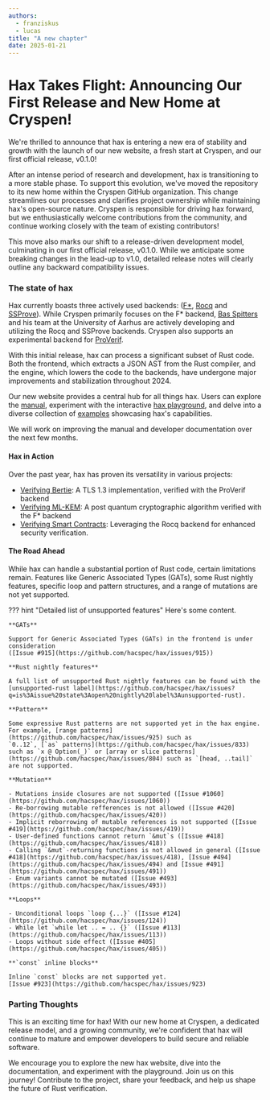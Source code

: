 ```yaml
---
authors:
  - franziskus
  - lucas
title: "A new chapter"
date: 2025-01-21
---
```


# Hax Takes Flight: Announcing Our First Release and New Home at Cryspen!

We're thrilled to announce that hax is entering a new era of stability and
growth with the launch of our new website, a fresh start at Cryspen,
and our first official release, v0.1.0!

After an intense period of research and development, hax is transitioning to a
more stable phase.
To support this evolution, we've moved the repository to its new home within the
Cryspen GitHub organization.
This change streamlines our processes and clarifies project ownership while
maintaining hax's open-source nature.
Cryspen is responsible for driving hax forward, but we enthusiastically
welcome contributions from the community, and continue working closely with
the team of existing contributors!

This move also marks our shift to a release-driven development model,
culminating in our first official release, v0.1.0.
While we anticipate some breaking changes in the lead-up to v1.0, detailed
release notes will clearly outline any backward compatibility issues.

### The state of hax

Hax currently boasts three actively used backends: ([F\*](https://fstar-lang.org/),
[Rocq](https://rocq-prover.org/) and [SSProve](https://github.com/SSProve/ssprove)).
While Cryspen primarily focuses on the F\* backend, [Bas Spitters](https://www.au.dk/en/spitters@cs.au.dk)
and his team at the University of Aarhus are actively developing and utilizing
the Rocq and SSProve backends. Cryspen also supports an experimental backend for
[ProVerif](https://bblanche.gitlabpages.inria.fr/proverif/).

With this initial release, hax can process a significant subset of Rust code.
Both the frontend, which extracts a JSON AST from the Rust compiler, and the
engine, which lowers the code to the backends, have undergone major
improvements and stabilization throughout 2024.

Our new website provides a central hub for all things hax.
Users can explore the [manual](../../manual/index.md), experiment with the
interactive [hax playground](https://hax-playground.cryspen.com/),
and delve into a diverse collection of [examples](https://github.com/cryspen/hax/tree/main/examples)
showcasing hax's capabilities.

We will work on improving the manual and developer documentation over the next
few months.

#### Hax in Action

Over the past year, hax has proven its versatility in various projects:
- [Verifying Bertie](https://cryspen.com/post/hax-pv/): A TLS 1.3 implementation, verified with the ProVerif backend
- [Verifying ML-KEM](https://cryspen.com/post/ml-kem-verification): A post quantum cryptographic algorithm verified with the F\* backend
- [Verifying Smart Contracts](https://github.com/hacspec/hacspec.github.io/blob/master/coqpl24-paper9-13.pdf): Leveraging the Rocq backend for enhanced security verification.

#### The Road Ahead

While hax can handle a substantial portion of Rust code, certain limitations
remain.
Features like Generic Associated Types (GATs), some Rust nightly features, specific
loop and pattern structures, and a range of mutations are not yet supported.

??? hint "Detailed list of unsupported features"
    Here's some content.

    **GATs**

    Support for Generic Associated Types (GATs) in the frontend is under consideration
    ([Issue #915](https://github.com/hacspec/hax/issues/915))

    **Rust nightly features**

    A full list of unsupported Rust nightly features can be found with the [unsupported-rust label](https://github.com/hacspec/hax/issues?q=is%3Aissue%20state%3Aopen%20nightly%20label%3Aunsupported-rust).

    **Pattern**

    Some expressive Rust patterns are not supported yet in the hax engine.
    For example, [range patterns](https://github.com/hacspec/hax/issues/925) such as
    `0..12`, [`as` patterns](https://github.com/hacspec/hax/issues/833) such as `x @ Option(_)` or [array or slice patterns](https://github.com/hacspec/hax/issues/804) such as `[head, ..tail]` are not supported.

    **Mutation**

    - Mutations inside closures are not supported ([Issue #1060](https://github.com/hacspec/hax/issues/1060))
    - Re-borrowing mutable refferences is not allowed ([Issue #420](https://github.com/hacspec/hax/issues/420))
    - Implicit reborrowing of mutable references is not supported ([Issue #419](https://github.com/hacspec/hax/issues/419))
    - User-defined functions cannot return `&mut`s ([Issue #418](https://github.com/hacspec/hax/issues/418))
    - Calling `&mut`-returning functions is not allowed in general ([Issue #418](https://github.com/hacspec/hax/issues/418), [Issue #494](https://github.com/hacspec/hax/issues/494) and [Issue #491](https://github.com/hacspec/hax/issues/491))
    - Enum variants cannot be mutated ([Issue #493](https://github.com/hacspec/hax/issues/493))

    **Loops**

    - Unconditional loops `loop {...}` ([Issue #124](https://github.com/hacspec/hax/issues/124))
    - While let `while let .. = .. {}` ([Issue #113](https://github.com/hacspec/hax/issues/113))
    - Loops without side effect ([Issue #405](https://github.com/hacspec/hax/issues/405))

    **`const` inline blocks**

    Inline `const` blocks are not supported yet.
    [Issue #923](https://github.com/hacspec/hax/issues/923)

### Parting Thoughts

This is an exciting time for hax!
With our new home at Cryspen, a dedicated release model, and a growing community,
we're confident that hax will continue to mature and empower developers to build
secure and reliable software.

We encourage you to explore the new hax website, dive into the documentation,
and experiment with the playground.
Join us on this journey!
Contribute to the project, share your feedback, and help us shape the future of
Rust verification.
